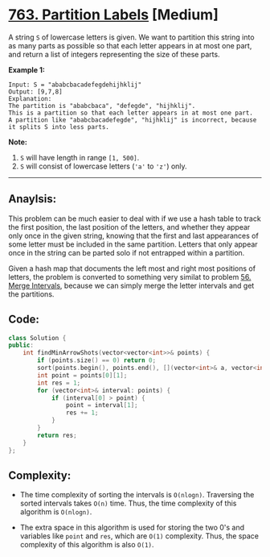 # [763. Partition Labels](https://leetcode.com/problems/partition-labels/) [Medium]

A string `S` of lowercase letters is given. We want to partition this string into as many parts as possible so that each letter appears in at most one part, and return a list of integers representing the size of these parts.

**Example 1:**

```
Input: S = "ababcbacadefegdehijhklij"
Output: [9,7,8]
Explanation:
The partition is "ababcbaca", "defegde", "hijhklij".
This is a partition so that each letter appears in at most one part.
A partition like "ababcbacadefegde", "hijhklij" is incorrect, because it splits S into less parts.
```

**Note:**

1. `S` will have length in range `[1, 500]`.
2. `S` will consist of lowercase letters (`'a'` to `'z'`) only.

-----

## **Anaylsis:**
This problem can be much easier to deal with if we use a hash table to track the first position, the last position of the letters, and whether they appear only once in the given string, knowing that the first and last appearances of some letter must be included in the same partition. Letters that only appear once in the string can be parted solo if not entrapped within a partition.

Given a hash map that documents the left most and right most positions of letters, the problem is converted to something very similat to problem [56. Merge Intervals](https://leetcode.com/problems/merge-intervals/), because we can simply merge the letter intervals and get the partitions.


## **Code:**
```cpp
class Solution {
public:
    int findMinArrowShots(vector<vector<int>>& points) {
        if (points.size() == 0) return 0;
        sort(points.begin(), points.end(), [](vector<int>& a, vector<int>& b){return a[1] < b[1];});
        int point = points[0][1];
        int res = 1;
        for (vector<int>& interval: points) {
            if (interval[0] > point) {
                point = interval[1];
                res += 1;
            }
        }
        return res;
    }
};
```

## **Complexity:**
- The time complexity of sorting the intervals is `O(nlogn)`. Traversing the sorted intervals takes `O(n)` time. Thus, the time complexity of this algorithm is `O(nlogn)`.

- The extra space in this algorithm is used for storing the two 0's and variables like `point` and `res`, which are `O(1)` complexity. Thus, the space complexity of this algorithm is also `O(1)`.
